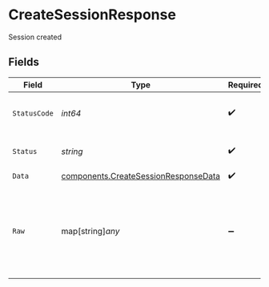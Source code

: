 # CreateSessionResponse

Session created


## Fields

| Field                                                                                        | Type                                                                                         | Required                                                                                     | Description                                                                                  | Example                                                                                      |
| -------------------------------------------------------------------------------------------- | -------------------------------------------------------------------------------------------- | -------------------------------------------------------------------------------------------- | -------------------------------------------------------------------------------------------- | -------------------------------------------------------------------------------------------- |
| `StatusCode`                                                                                 | *int64*                                                                                      | :heavy_check_mark:                                                                           | HTTP Response Status Code                                                                    | 200                                                                                          |
| `Status`                                                                                     | *string*                                                                                     | :heavy_check_mark:                                                                           | HTTP Response Status                                                                         | OK                                                                                           |
| `Data`                                                                                       | [components.CreateSessionResponseData](../../models/components/createsessionresponsedata.md) | :heavy_check_mark:                                                                           | N/A                                                                                          |                                                                                              |
| `Raw`                                                                                        | map[string]*any*                                                                             | :heavy_minus_sign:                                                                           | Raw response from the integration when raw=true query param is provided                      |                                                                                              |